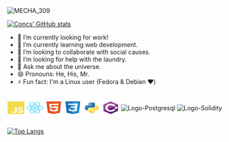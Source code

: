 ![MECHA_309](https://raw.seadn.io/files/15a4574749a4f5698cea2256d5137c83.png)

[![Concs' GitHub stats](https://github-readme-stats.vercel.app/api?username=concs-niemeyer&count_private=true&show_icons=true&theme=radical)](https://github.com/concs-niemeyer/github-readme-stats)
 
- 🔭 I’m currently looking for work!
- 🌱 I’m currently learning web development.
- 👯 I’m looking to collaborate with social causes.
- 🤔 I’m looking for help with the laundry.
- 💬 Ask me about the universe.
- 😄 Pronouns: He, His, Mr.
- ⚡ Fun fact: I'm a Linux user (Fedora & Debian ❤️)

<div style="display: inline_block"><br>
  <img align="center" alt="Logo-Js" height="30" width="40" src="https://raw.githubusercontent.com/devicons/devicon/master/icons/javascript/javascript-plain.svg">
  <img align="center" alt="Logo-React" height="30" width="40" src="https://raw.githubusercontent.com/devicons/devicon/master/icons/react/react-original.svg">
  <img align="center" alt="Logo-HTML" height="30" width="40" src="https://raw.githubusercontent.com/devicons/devicon/master/icons/html5/html5-original.svg">
  <img align="center" alt="Logo-CSS" height="30" width="40" src="https://raw.githubusercontent.com/devicons/devicon/master/icons/css3/css3-original.svg">
  <img align="center" alt="Logo-Python" height="30" width="40" src="https://raw.githubusercontent.com/devicons/devicon/master/icons/python/python-original.svg">
  <img align="center" alt="Logo-Csharp" height="30" width="40" src="https://raw.githubusercontent.com/devicons/devicon/master/icons/csharp/csharp-original.svg">
  <img align="center" alt="Logo-Postgresql" height="30" width="40" 
 src="https://cdn.jsdelivr.net/gh/devicons/devicon@latest/icons/postgresql/postgresql-original.svg" /> 
  <img align="center" alt="Logo-Solidity" height="30" width="40"  src="https://cdn.jsdelivr.net/gh/devicons/devicon@latest/icons/solidity/solidity-original.svg" />
          
          
</div>
<br>

[![Top Langs](https://github-readme-stats.vercel.app/api/top-langs/?username=concs-niemeyer&layout=compact)](https://github.com/concs-niemeyer/github-readme-stats)

